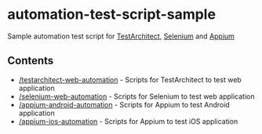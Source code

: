 # automation-test-script-sample
Sample automation test script for [TestArchitect](https://www.testarchitect.com/), [Selenium](https://www.selenium.dev/) and [Appium](https://appium.io/)

## Contents
- [/testarchitect-web-automation](./testarchitect-web-automation/README.md) - Scripts for TestArchitect to test web application
- [/selenium-web-automation](./selenium-web-automation/README.md) - Scripts for Selenium to test web application
- [/appium-android-automation](https://github.com/ai/size-limit#readme) - Scripts for Appium to test Android application
- [/appium-ios-automation](https://github.com/ai/size-limit#readme) - Scripts for Appium to test iOS application
